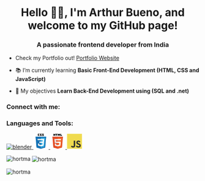 <h1 align="center">Hello 👋😀, I'm Arthur Bueno, and welcome to my GitHub page!</h1>
<h3 align="center">A passionate frontend developer from India</h3>

- Check my Portfolio out! [Portfolio Website](https://hortma.github.io/MyPortfolio/)

- 📚 I’m currently learning **Basic Front-End Development (HTML, CSS and JavaScript)**

- 🎯 My objectives **Learn Back-End Development using (SQL and .net)**

<h3 align="left">Connect with me:</h3>
<p align="left">
</p>

<h3 align="left">Languages and Tools:</h3>
<p align="left"> <a href="https://www.blender.org/" target="_blank" rel="noreferrer"> <img src="https://download.blender.org/branding/community/blender_community_badge_white.svg" alt="blender" width="40" height="40"/> </a> <a href="https://www.w3schools.com/css/" target="_blank" rel="noreferrer"> <img src="https://raw.githubusercontent.com/devicons/devicon/master/icons/css3/css3-original-wordmark.svg" alt="css3" width="40" height="40"/> </a> <a href="https://www.w3.org/html/" target="_blank" rel="noreferrer"> <img src="https://raw.githubusercontent.com/devicons/devicon/master/icons/html5/html5-original-wordmark.svg" alt="html5" width="40" height="40"/> </a> <a href="https://developer.mozilla.org/en-US/docs/Web/JavaScript" target="_blank" rel="noreferrer"> <img src="https://raw.githubusercontent.com/devicons/devicon/master/icons/javascript/javascript-original.svg" alt="javascript" width="40" height="40"/> </a> </p>

<p><img align="left" src="https://github-readme-stats.vercel.app/api/top-langs?username=hortma&show_icons=true&locale=en&layout=compact" alt="hortma" /></p>

<p>&nbsp;<img align="center" src="https://github-readme-stats.vercel.app/api?username=hortma&show_icons=true&locale=en" alt="hortma" /></p>

<p><img align="center" src="https://github-readme-streak-stats.herokuapp.com/?user=hortma&" alt="hortma" /></p>
